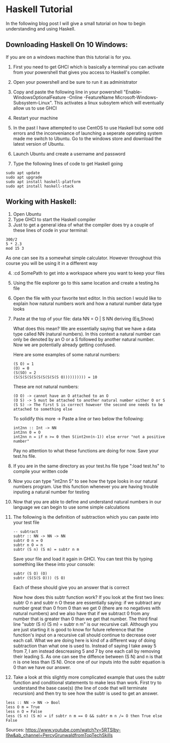 # Haskell Tutorial

In the following blog post I will give a small tutorial on how to begin understanding and using Haskell. 

## Downloading Haskell On 10 Windows:
If you are on a windows machine than this tutorial is for you.

1) First you need to get GHCI which is basically a terminal you can activate from your powershell that gives
you access to Haskell's compiler. 

2) Open your powershell and be sure to run it as administrator 

3) Copy and paste the following line in your powershell "Enable-WindowsOptionalFeature -Online -FeatureName Microsoft-Windows-Subsystem-Linux". This activates
a linux subsytem which will eventually allow us to use GHCI

4) Restart your machine 

5) In the past I have attempted to use CentOS to use Haskell but some odd errors and the inconveniance of launching a seperate operating system made me switch to Ubuntu.
Go to the windows store and download the latest version of Ubuntu.

6) Launch Ubuntu and create a username and password

7) Type the following lines of code to get Haskell going 
```
sudo apt update
sudo apt upgrade
sudo apt install haskell-platform
sudo apt install haskell-stack
```
## Working with Haskell:
1) Open Ubuntu
2) Type GHCI to start the Haskell compiler 
3) Just to get a general idea of what the compiler does try a couple of these lines of code in your terminal:
```
300/2
5 * 2.3
mod 15 3 
```   
As one can see its a somewhat simple calculator. However throughout this course you will be using it in a different way

4) :cd SomePath to get into a workspace where you want to keep your files
5) Using the file explorer go to this same location and create a testing.hs file
6) Open the file with your favorite text editor. In this section I would like to explain how natural numbers work and how a natural number data type looks
7) Paste at the top of your file: 
data NN = O | S NN
    deriving (Eq,Show)
    
    What does this mean? We are essentially saying that we have a data type called NN (natural numbers). In this context a natural number can only be denoted by an O 
    or a S followed by another natural number. Now we are potentially already getting confused. 
    
    Here are some examples of some natural numbers:
    ```
    (S O) = 1
    (O) = 0
    (S(SO) = 2
    (S(S(S(S(S(S(S(S(S(S O)))))))))) = 10
    ```
    These are not natural numbers:
    ```
    (O O) -> cannot have an O attached to an O
    (O S) -> S must be attached to another natural number either O or S 
    (S S) -> The first S is correct however the second one needs to be attached to something else
    ```
    To solidify this more -> Paste a line or two below the following:
    ```
    int2nn :: Int -> NN
    int2nn 0 = O
    int2nn n = if n >= 0 then S(int2nn(n-1)) else error "not a positive number"
    ```
    Pay no attention to what these functions are doing for now. Save your test.hs file.

8) If you are in the same directory as your test.hs file type ":load test.hs" to compile your written code
9) Now you can type "int2nn 5" to see how the type looks in our natural numbers program. Use this function whenever you are having trouble inputing a natural number for testing
10) Now that you are able to define and understand natural numbers in our language we can begin to use some simple calculations
11) The following is the definition of subtraction which you can paste into your test file
    
    ```
    -- subtract
    subtr :: NN -> NN -> NN
    subtr O n = O
    subtr n O = n
    subtr (S n) (S m) = subtr n m
    ```
    Save your file and load it again in GHCI.
    You can test this by typing something like these into your console:
    ```
    subtr (S O) (O) 
    subtr (S(S(S O))) (S O)
    ```
    Each of these should give you an answer that is correct
    
    Now how does this subtr function work? 
    If you look at the first two lines: subtr O n and subtr n O these are essentially saying: if we subtract any number great than 0
    from 0 than we get 0 (there are no negatives with natural numbers) and we also have that if we subtract 0 from any number that is greater than 0 than we get that number.
    The third final line "subtr (S n) (S m) = subtr n m" is our recursive call. Although you are just starting it is good to know for future 
    reference that the function's input on a recursive call should continue to decrease over each call. What we are doing here is kind of a different way of doing 
    subtraction than what one is used to. Instead of saying I take away 5 from 7, I am instead descreasing 5 and 7 by one each call by removing their leading S. As one can
    see the diffence between (S N) and n is that n is one less than (S N). Once one of our inputs into the subtr equation is 0 than we have our answer.
    
12) Take a look at this slightly more complicated example that uses the subtr function and conditional statements to make less than work. First try to understand the base case(s)
(the line of code that will terminate recursion) and then try to see how the subtr is used to get an answer. 

```
less :: NN -> NN -> Bool
less O m = True
less n O = False
less (S n) (S m) = if subtr n m == O && subtr m n /= O then True else False
```
    
Sources:
https://www.youtube.com/watch?v=5RTSlby-l9w&ab_channel=PercyGrunwaldfromTopTechSkills
 
